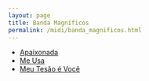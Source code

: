 ```yaml
---
layout: page
title: Banda Magníficos
permalink: /midi/banda_magnificos.html
---
```


* [Apaixonada](https://124700.selcdn.ru/srv.victor3d.com.br/midi/Apaixonada.mid)
* [Me Usa](https://124700.selcdn.ru/srv.victor3d.com.br/midi/Me_usa.mid)
* [Meu Tesão é Você](https://124700.selcdn.ru/srv.victor3d.com.br/midi/Meu_tesao_e_voce.mid)